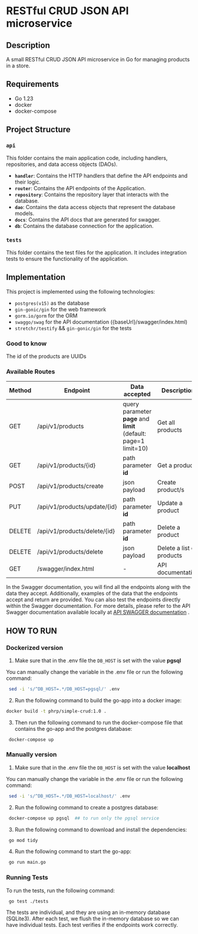 # RESTful CRUD JSON API  microservice


## Description

A small RESTful CRUD JSON API  microservice in Go for managing products in a store.

## Requirements

- Go 1.23
- docker
- docker-compose

## Project Structure

### `api`
This folder contains the main application code, including handlers, repositories, and data access objects (DAOs).

- **`handler`**: Contains the HTTP handlers that define the API endpoints and their logic.
- **`router`**: Contains the API endpoints of the Application.
- **`repository`**: Contains the repository layer that interacts with the database.
- **`dao`**: Contains the data access objects that represent the database models.
- **`docs`**: Contains the API docs that are generated for swagger.
- **`db`**: Contains the database connection for the application.

### `tests`
This folder contains the test files for the application. It includes integration tests to ensure the functionality of the application.

## Implementation

This project is implemented using the following technologies:
- `postgres(v15)`  as the database
- `gin-gonic/gin` for the web framework
- `gorm.io/gorm` for the ORM
- `swaggo/swag` for the API documentation ({baseUrl}/swagger/index.html)
- `stretchr/testify` && `gin-gonic/gin` for the tests


### Good to know

The id of the products are UUIDs

### Available Routes

| Method | Endpoint                     | Data accepted                                                     | Description               |
|--------|------------------------------|-------------------------------------------------------------------|---------------------------|
| GET    | /api/v1/products             | query parameter **page** and **limit** (default: page=1 limit=10) | Get all products          |
| GET    | /api/v1/products/{id}        | path parameter **id**                                             | Get a product             |
| POST   | /api/v1/products/create      | json payload                                                      | Create product/s          |
| PUT    | /api/v1/products/update/{id} | path parameter **id**                                             | Update a product          |
| DELETE | /api/v1/products/delete/{id} | path parameter **id**                                             | Delete a product          |
| DELETE | /api/v1/products/delete      | json payload                                                      | Delete a list of products |
| GET    | /swagger/index.html          | -                                                                 | API documentation         |

In the Swagger documentation, you will find all the endpoints along with the data they accept. Additionally, examples of the data that the endpoints accept and return are provided. You can also test the endpoints directly within the Swagger documentation. For more details, please refer to the API Swagger documentation available locally  at [API SWAGGER documentation](http://localhost:8080/swagger/index.html) .


## HOW TO RUN

### Dockerized version

1. Make sure that in the .env file the `DB_HOST` is set with the value **pgsql**

You can manually change the variable in the .env file or run the following command:
```bash
 sed -i 's/^DB_HOST=.*/DB_HOST=pgsql/' .env
```

2. Run the following command to build the go-app into a docker image:

```bash
docker build -t phrp/simple-crud:1.0 .
```

3. Then run the following command to run the docker-compose file that contains the go-app and the postgres database:

```bash
 docker-compose up
```

### Manually version

1. Make sure that in the .env file the `DB_HOST` is set with the value **localhost**

You can manually change the variable in the .env file or run the following command:
```bash
 sed -i 's/^DB_HOST=.*/DB_HOST=localhost/' .env
```

2. Run the following command to create a postgres database:

```bash
 docker-compose up pgsql  ## to run only the pgsql service
```
3. Run the following command to download and install the dependencies:

```bash
 go mod tidy
```
4. Run the following command to start the go-app:

```bash
 go run main.go
```

### Running Tests

To run the tests, run the following command:

```bash
 go test ./tests
```
The tests are individual, and they are using an in-memory database (SQLite3). After each test, we flush the in-memory database so we can have individual tests. Each test verifies if the endpoints work correctly.



